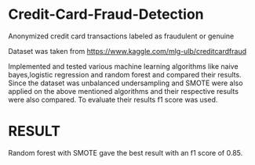 # Credit-Card-Fraud-Detection
Anonymized credit card transactions labeled as fraudulent or genuine

Dataset was taken from https://www.kaggle.com/mlg-ulb/creditcardfraud


Implemented and tested various machine learning algorithms like naive bayes,logistic regression and random forest and compared their results.
Since the dataset was unbalanced undersampling and SMOTE were also applied on the above mentioned algorithms and their respective results were also compared.
To evaluate their results f1 score was used.

# RESULT
Random forest with SMOTE gave the best result with an f1 score of 0.85. 
